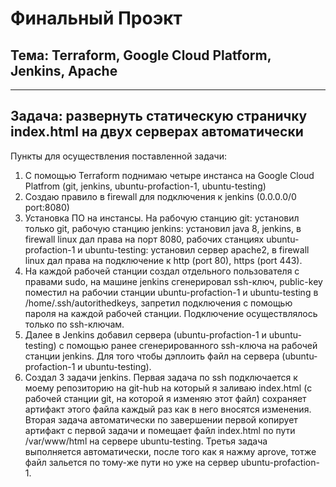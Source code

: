 # Финальный Проэкт #
## Тема: Terraform, Google Cloud Platform, Jenkins, Apache ##
-------------------------------------
Задача: развернуть статическую страничку index.html на двух серверах автоматически
-------------------------------------
Пункты для осуществления поставленной задачи:
1. С помощью Terraform поднимаю четыре инстанса на Google Cloud Platfrom (git, jenkins, ubuntu-profaction-1, ubuntu-testing)
2. Создаю правило в firewall для подключения к jenkins (0.0.0.0/0 port:8080)
3. Установка ПО на инстансы. На рабочую станцию git: установил только git, рабочую станцию jenkins: установил java 8, jenkins, в firewall linux дал права на порт 8080, рабочих станциях ubuntu-profaction-1 и ubuntu-testing: установил сервер apache2, в firewall linux дал права на подключение к http (port 80), https (port 443).
4.  На каждой рабочей станции создал отдельного пользователя с правами sudo, на машине jenkins сгенерировал ssh-ключ, public-key поместил на рабочии станции ubuntu-profaction-1 и ubuntu-testing в /home/.ssh/autorithedkeys, запретил подключения с помощью пароля на каждой рабочей станции. Подключение осуществлялось только по ssh-ключам.
5. Далее в Jenkins добавил сервера (ubuntu-profaction-1 и ubuntu-testing) с помощью ранее сгенерированного ssh-ключа на рабочей	станции jenkins. Для того чтобы дэплоить файл на сервера (ubuntu-profaction-1 и ubuntu-testing).
6. Создал 3 задачи jenkins. Первая задача по ssh подключается к моему репозиторию на git-hub на который я заливаю index.html (с рабочей станции git, на которой я изменяю этот файл) сохраняет артифакт этого файла каждый раз как в него вносятся изменения. Вторая задача автоматически по завершении первой копирует артифакт с первой задачи и помещает файл index.html по пути /var/www/html на сервере ubuntu-testing. Третья задача выполняется автоматически, после того как я нажму aprove, тотже файл зальется по тому-же пути но уже на сервер ubuntu-profaction-1.